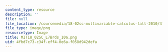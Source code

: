 ```yaml
---
content_type: resource
description: ''
file: null
file_location: /coursemedia/18-02sc-multivariable-calculus-fall-2010/4fbd7c73c34feff40e6af058d942defa_MIT18_02SC_L7Brds_10a.png
file_type: image/png
resourcetype: Image
title: MIT18_02SC_L7Brds_10a.png
uid: 4fbd7c73-c34f-eff4-0e6a-f058d942defa
---
```


